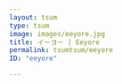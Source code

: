 ```yaml
---
layout: tsum
type: tsum
image: images/eeyore.jpg
title: イーヨー | Eeyore
permalink: tsumtsum/eeyore
ID: "eeyore"

---
```

